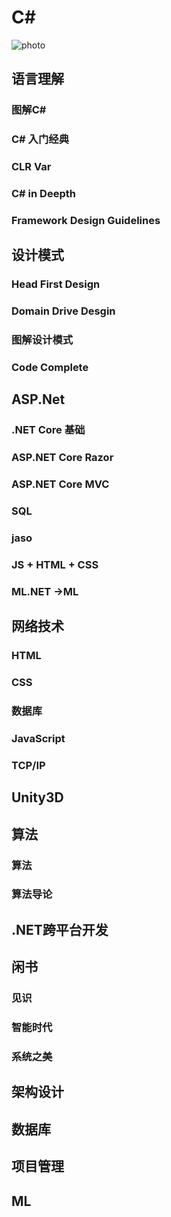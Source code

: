 # C#

![photo](\src\C222.km.png)

## 语言理解

### 图解C#

### C# 入门经典

### CLR Var

### C# in Deepth

### Framework Design Guidelines

## 设计模式

### Head First Design

### Domain Drive Desgin

### 图解设计模式

### Code Complete

## ASP.Net

### .NET Core 基础

### ASP.NET Core Razor

### ASP.NET Core MVC

### SQL

### jaso

### JS + HTML + CSS

### ML.NET ->ML

## 网络技术

### HTML

### CSS

### 数据库

### JavaScript

### TCP/IP

## Unity3D

## 算法

### 算法

### 算法导论

## .NET跨平台开发

## 闲书

### 见识

### 智能时代

### 系统之美

## 架构设计

## 数据库

## 项目管理

## ML
